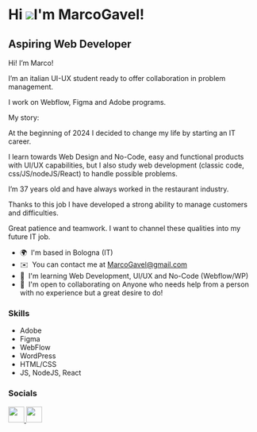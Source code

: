 Hi ![](https://user-images.githubusercontent.com/18350557/176309783-0785949b-9127-417c-8b55-ab5a4333674e.gif)I'm MarcoGavel!
=====================================================================================================================================

Aspiring Web Developer
----------------------

Hi! I’m Marco!

I’m an italian UI-UX student ready to offer collaboration in problem management.

I work on Webflow, Figma and Adobe programs.

My story:

At the beginning of 2024 I decided to change my life by starting an IT career. 

I learn towards Web Design and No-Code, easy and functional products with UI/UX capabilities, but I also study web development (classic code, css/JS/nodeJS/React) to handle possible problems.

I’m 37 years old and have always worked in the restaurant industry. 

Thanks to this job I have developed a strong ability to manage customers and difficulties. 

Great patience and teamwork. I want to channel these qualities into my future IT job.

* 🌍  I'm based in Bologna (IT)
* ✉️  You can contact me at [MarcoGavel@gmail.com](mailto:MarcoGavel@gmail.com)
* 🧠  I'm learning Web Development, UI/UX and No-Code (Webflow/WP)
* 🤝  I'm open to collaborating on Anyone who needs help from a person with no experience but a great desire to do!

### Skills


- Adobe
- Figma
- WebFlow
- WordPress
- HTML/CSS
- JS, NodeJS, React



### Socials

<p align="left">
  <a href="https://www.github.com/MarcoGavel" target="_blank" rel="noreferrer">
    <picture>
      <source media="(prefers-color-scheme: dark)" srcset="https://raw.githubusercontent.com/danielcranney/readme-generator/main/public/icons/socials/github-dark.svg" />
      <source media="(prefers-color-scheme: light)" srcset="https://raw.githubusercontent.com/danielcranney/readme-generator/main/public/icons/socials/github.svg" />
      <img src="https://raw.githubusercontent.com/danielcranney/readme-generator/main/public/icons/socials/github.svg" width="32" height="32" />
    </picture>
  </a>
  <a href="https://www.linkedin.com/in/marcogavel" target="_blank" rel="noreferrer">
    <picture>
      <source media="(prefers-color-scheme: dark)" srcset="https://raw.githubusercontent.com/danielcranney/readme-generator/main/public/icons/socials/linkedin-dark.svg" />
      <source media="(prefers-color-scheme: light)" srcset="https://raw.githubusercontent.com/danielcranney/readme-generator/main/public/icons/socials/linkedin.svg" />
      <img src="https://raw.githubusercontent.com/danielcranney/readme-generator/main/public/icons/socials/linkedin.svg" width="32" height="32" />
    </picture>
  </a>
</p>

